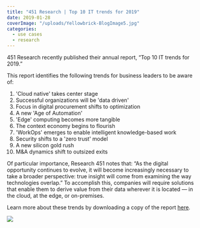 ```yaml
---
title: "451 Research | Top 10 IT trends for 2019"
date: 2019-01-28
coverImage: "/uploads/Yellowbrick-BlogImage5.jpg"
categories:
  - use cases
  - research
---
```


451 Research recently published their annual report, “Top 10 IT trends for 2019.”

This report identifies the following trends for business leaders to be aware of:

1. 'Cloud native' takes center stage
2. Successful organizations will be 'data driven'
3. Focus in digital procurement shifts to optimization
4. A new 'Age of Automation'
5. 'Edge' computing becomes more tangible
6. The context economy begins to flourish
7. 'WorkOps' emerges to enable intelligent knowledge-based work
8. Security shifts to a 'zero trust' model
9. A new silicon gold rush
10. M&A dynamics shift to outsized exits

Of particular importance, Research 451 notes that: “As the digital opportunity continues to evolve, it will become increasingly necessary to take a broader perspective: true insight will come from examining the way technologies overlap.” To accomplish this, companies will require solutions that enable them to derive value from their data wherever it is located — in the cloud, at the edge, or on-premises.

Learn more about these trends by downloading a copy of the report [here](https://go.yellowbrick.com/451_Research_Report_Top_10_IT_Trends.html).

[![](/uploads/blog-Top-IT-Trends-Thumbnail-232x300.png)](https://go.yellowbrick.com/451_Research_Report_Top_10_IT_Trends.html)
